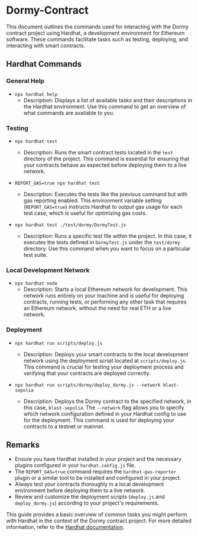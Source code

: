 # Dormy-Contract

This document outlines the commands used for interacting with the Dormy contract project using Hardhat, a development environment for Ethereum software. These commands facilitate tasks such as testing, deploying, and interacting with smart contracts.

## Hardhat Commands

### General Help
- `npx hardhat help`
  - Description: Displays a list of available tasks and their descriptions in the Hardhat environment. Use this command to get an overview of what commands are available to you.

### Testing
- `npx hardhat test`
  - Description: Runs the smart contract tests located in the `test` directory of the project. This command is essential for ensuring that your contracts behave as expected before deploying them to a live network.

- `REPORT_GAS=true npx hardhat test`
  - Description: Executes the tests like the previous command but with gas reporting enabled. This environment variable setting (`REPORT_GAS=true`) instructs Hardhat to output gas usage for each test case, which is useful for optimizing gas costs.

- `npx hardhat test ./test/dormy/DormyTest.js`
  - Description: Runs a specific test file within the project. In this case, it executes the tests defined in `DormyTest.js` under the `test/dormy` directory. Use this command when you want to focus on a particular test suite.

### Local Development Network
- `npx hardhat node`
  - Description: Starts a local Ethereum network for development. This network runs entirely on your machine and is useful for deploying contracts, running tests, or performing any other task that requires an Ethereum network, without the need for real ETH or a live network.

### Deployment
- `npx hardhat run scripts/deploy.js`
  - Description: Deploys your smart contracts to the local development network using the deployment script located at `scripts/deploy.js`. This command is crucial for testing your deployment process and verifying that your contracts are deployed correctly.

- `npx hardhat run scripts/dormy/deploy_dormy.js --network blast-sepolia`
  - Description: Deploys the Dormy contract to the specified network, in this case, `blast-sepolia`. The `--network` flag allows you to specify which network configuration defined in your Hardhat config to use for the deployment. This command is used for deploying your contracts to a testnet or mainnet.

## Remarks

- Ensure you have Hardhat installed in your project and the necessary plugins configured in your `hardhat.config.js` file.
- The `REPORT_GAS=true` command requires the `hardhat-gas-reporter` plugin or a similar tool to be installed and configured in your project.
- Always test your contracts thoroughly in a local development environment before deploying them to a live network.
- Review and customize the deployment scripts (`deploy.js` and `deploy_dormy.js`) according to your project's requirements.

This guide provides a basic overview of common tasks you might perform with Hardhat in the context of the Dormy contract project. For more detailed information, refer to the [Hardhat documentation](https://hardhat.org/getting-started/).
